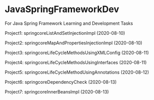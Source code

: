 # JavaSpringFrameworkDev
For Java Spring Framework Learning and Development Tasks

Project1: springcoreListAndSetInjectionImpl (2020-08-10)

Project2: springcoreMapAndPropertiesInjectionImpl (2020-08-10)
 
Project3: springcoreLifeCycleMethodsUsingXMLConfig (2020-08-11)

Project4: springcoreLifeCycleMethodsUsingInterfaces (2020-08-11)

Project5: springcoreLifeCycleMethodUsingAnnotations (2020-08-12)

Project6: springcoreDependencyCheck (2020-08-13)

Project7: springcoreInnerBeansImpl (2020-08-13)